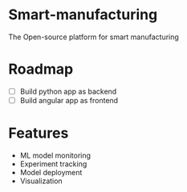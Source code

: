 # Smart-manufacturing

The Open-source platform for smart manufacturing

# Roadmap
- [ ] Build python app as backend
- [ ] Build angular app as frontend

# Features
- ML model monitoring
- Experiment tracking
- Model deployment 
- Visualization
